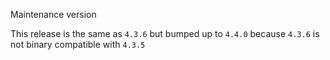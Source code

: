 Maintenance version

This release is the same as `4.3.6` but bumped up to `4.4.0` because `4.3.6` is
not binary compatible with `4.3.5`

